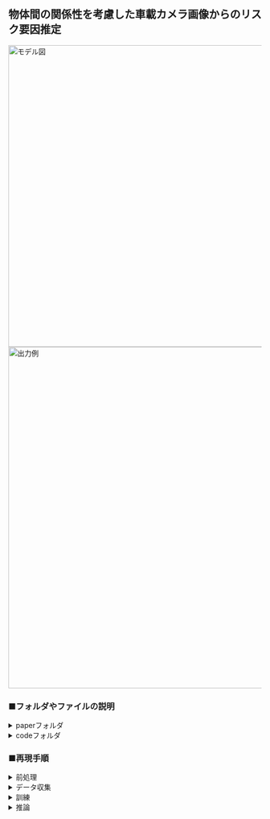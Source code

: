 ## 物体間の関係性を考慮した車載カメラ画像からのリスク要因推定

<img width="600" alt="モデル図" src="https://github.com/naoki01maeda/2024-maeda/assets/98692841/b0fcb92f-966a-401e-856d-091b31dd134a">
<img width="679" alt="出力例" src="https://github.com/naoki01maeda/2024-maeda/assets/98692841/a758c736-2ebe-4a16-8633-b56b48a91b62">


### ■フォルダやファイルの説明

<details>
<summary>paperフォルダ</summary>
<div>
  
論文執筆関連のファイルを収録

- __texファイル(main.tex)__
  - 論文の本文をtex言語で記述したテキストファイル
    
- __styファイル(mthesis.tex)__
  - texファイルから出力される文書のスタイルやレイアウトの設定を記述したファイル
  - main.texで呼び出される
    
- __bibファイル(refs.bib)__
  - 参考文献を一括管理するためのファイル
  - main.texで呼び出される

- __imageフォルダ__
  - 論文内に含まれる画像(pdf形式)を収録

- __pptxファイル(slide.pptx)__
  - 研究発表で使用したスライドファイル(アニメーションあり)

</div>
</details>


<details>
<summary>codeフォルダ</summary>
<div>
  
研究で使用したコード、データセットを収録

- __メイン処理を行うファイル(main.ipynb)__
  - ベースラインモデル、提案手法モデルを訓練、学習済み重みの保存を行う
  - 学習済みモデルを使用して、推論結果を画像として保存する
  
- __収集した元データを編集するファイル(data_editing.ipynb)__
  - アノテーションで得られたデータおよび、yolov5で得られる検出データを使用して訓練する形に加工する
  - ラベル数削減や、アンダーサンプリングを行う

- __データ取集で使用するアノテーションソフトのファイル(data_collection_software.ipynb)__
  - tkinterで記述されたデータ取集で使用するアノテーションソフト

- __出力結果を表示するファイル(output_display.ipynb)__
  - 学習済みモデルを使用して評価値(f1, recall, precision)を出力する

- __総合的な評価値を算出するファイル(test_eval_summarize.ipynb)__
  - output_display.ipynbにより算出された評価値をすべて記述し、データ分割パターンごとの評価値の平均や標準偏差を出力する

- __運転シーンのクリップを作成するファイル(clip_generate.ipynb)__
  - DRAMAデータセットから運転シーンのクリップ(gif)を取り出し、新たに保存する
  - 保存されたクリップはデータ収集で使用される(データ収集以外は使用されない)

- __gifからmp4に変換するファイル(gif_to_mp4.ipynb)__
  - clip_generate.ipynbにより保存された運転シーンのクリップgifファイルを、データ収集ソフトで使用するために、mp4に変換する

- __運転シーンの画像を作成するファイル(pkl_to_img.ipynb)__
  - 訓練で使用する運転シーンの画像を作成するためにDRAMAデータセットに収録されたpklファイルからimgファイルとして新たに保存する

- __アノテーションされたデータを表示するファイル(anno_img_display.ipynb)__
  - データ収集で記録されたデータを表示する(boxの位置やラベル)

- __カッパ係数を算出するファイル(kappa.ipynb)__
  - すべてのアノテータの組み合わせで一致度を算出する
    
<details>
<summary>datasetフォルダ</summary>
<div>

- __annotation_dataフォルダ__
  - すべてのアノテータのデータを収録

- __kappaフォルダ__
  - すべてのアノテータの一致度を算出するために使用した運転シーンやアノテーションデータを収録

- __yolov5の出力結果を記録したファイル(datect.json)__
  - 各運転シーンで検出された物体の位置、クラスラベル、信頼度を記録している

- __データ収集で使用したマニュアルのファイル(manual.pdf)__
  
</div>
</details>

<details>
<summary>requirementsフォルダ</summary>
<div>

- __condaコマンドでインストールしたライブラリを示したファイル(conda_requirements.txt)__


- __pipコマンドでインストールしたライブラリを示したファイル(pip_requirements.txt)__


</div>
</details>

</div>
</details>

### ■再現手順

<details>
<summary>前処理</summary>
<div>

データ収集、訓練、推論を行う前の前処理(必須)

1. __./requirements/conda_requirements.txtを使用して環境を構築__

2. __./requirements/pip_requirements.txtを使用して環境を構築__

3. __clip_generate.ipynbを実行して、DRAMAデータセットのcombinedフォルダに記録されたgifファイルで保存された運転シーンのデータをdrama_clipフォルダに保存する__

    実行するとdatasetフォルダ下に、以下のフォルダ
     - drama_clip(運転シーンのクリップの各フレームが保存されたフォルダ)

4. __gif_to_mp4.ipynbを実行して、drama_clipフォルダに保存されたgifファイルをmp4ファイルに変換する__

5. __pkl_to_img.ipynbを実行して、DRAMAデータセットの運転シーンのデータが格納されたpklファイルを、jpgファイルに変換してdrama_imageフォルダに保存する__

    実行するとdatasetフォルダ下に、以下のフォルダ
     - drama_image(運転シーンの画像が保存されたフォルダ)
    
6. __data_editing.ipynbを実行して、訓練、推論をするためのデータを作成する__

    実行するとdatasetフォルダ下に、以下のフォルダ、ファイルが作成される
   
    - split_id_data(フォルダ内には分割パターンごとの訓練、検証、テストデータの画像IDが保存されたjsonファイルが格納されている)
    - split_data1(分割パターン1の訓練、検証、テストデータ)
    - split_data2(分割パターン2の訓練、検証、テストデータ)
    - split_data3(分割パターン3の訓練、検証、テストデータ)
    - split_data4(分割パターン4の訓練、検証、テストデータ)
    - split_data5(分割パターン5の訓練、検証、テストデータ)
    - all_dataset_dis(データセットを画像として可視化したjpgファイルが格納される)
    - all_dataset.json(訓練、検証、テストで使用するすべてのデータが記録されたjsonファイル)
  
   作業ディレクトリに、以下のフォルダが作成される

    - graph_img(データセットの様々な分布の画像が格納される)


</div>
</details>

<details>
<summary>データ収集</summary>
<div>
  
運転シーンのクリップを使用してデータ収集を実施

1. __前処理を行う__

2. __data_collection_software.ipynbを実行して、データ収集画面を表示させる__

   実行前に保存するjsonファイルの名前を指定する(コード参照)

4. __./dataset/manual.pdfのデータ収集マニュアルに従いデータを収集する__
  

</div>
</details>

<details>
<summary>訓練</summary>
<div>

訓練の実施

1. __前処理を行う__

2. __main.pyを実行して訓練を開始する__

   実行すると学習が開始され、以下のファイルが作業ディレクトリに作成される
     - log(学習済みの重みおよび、学習ごとの評価値の推移が記録される)
     - 
<img width="621" alt="再現性表" src="https://github.com/naoki01maeda/2024-maeda/assets/98692841/f8291ea5-6dd5-4b12-a15a-2b876941e5cc">

</div>
</details>

<details>
<summary>推論</summary>
<div>

推論の実施

1. __前処理を行う__
  
2. __訓練を行う__

3. __output_display.ipynbを実行して、各手法の評価値を算出する__

    訓練によりlogフォルダに保存された各手法のデータを可視化する

4. __test_eval_summarize.ipynbを実行して、データ分割パターンごとの評価値の平均や標準偏差を出力する__

    output_display.ipynbによって得られた結果を記載し、分割パターンごとの評価値の平均や標準偏差を出力する

5. __main.pyの最後のセル(推定結果を画像として出力)を実行__

    推論結果を画像として保存する際、作業ディレクトリに以下のフォルダが作成される
   
      - output(推論結果を画像として保存される)
        - output_test_data(0.5を閾値とした結果を表示)
        - output_test_data_sig(予測値をそのまま表示)
        - output_test_data_att(提案手法で使用されるTransformerのMHAattentionmapを表示)
  
</div>
</details>

